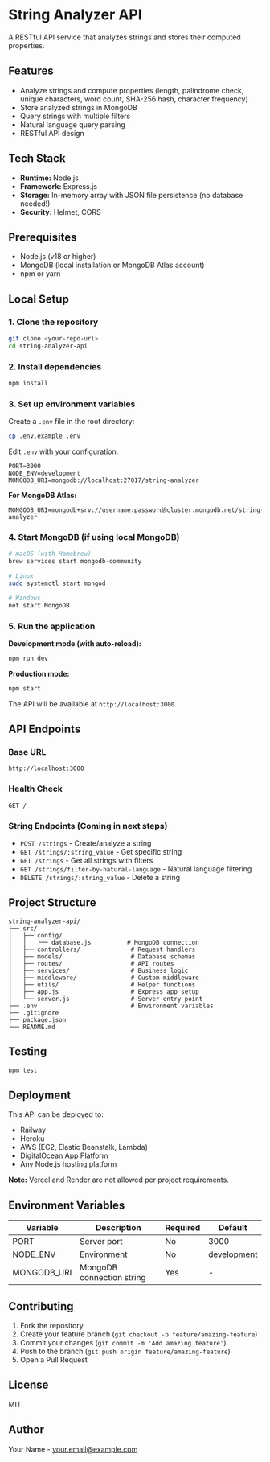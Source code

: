 # String Analyzer API

A RESTful API service that analyzes strings and stores their computed properties.

## Features

- Analyze strings and compute properties (length, palindrome check, unique characters, word count, SHA-256 hash, character frequency)
- Store analyzed strings in MongoDB
- Query strings with multiple filters
- Natural language query parsing
- RESTful API design

## Tech Stack

- **Runtime:** Node.js
- **Framework:** Express.js
- **Storage:** In-memory array with JSON file persistence (no database needed!)
- **Security:** Helmet, CORS

## Prerequisites

- Node.js (v18 or higher)
- MongoDB (local installation or MongoDB Atlas account)
- npm or yarn

## Local Setup

### 1. Clone the repository

```bash
git clone <your-repo-url>
cd string-analyzer-api
```

### 2. Install dependencies

```bash
npm install
```

### 3. Set up environment variables

Create a `.env` file in the root directory:

```bash
cp .env.example .env
```

Edit `.env` with your configuration:

```env
PORT=3000
NODE_ENV=development
MONGODB_URI=mongodb://localhost:27017/string-analyzer
```

**For MongoDB Atlas:**
```env
MONGODB_URI=mongodb+srv://username:password@cluster.mongodb.net/string-analyzer
```

### 4. Start MongoDB (if using local MongoDB)

```bash
# macOS (with Homebrew)
brew services start mongodb-community

# Linux
sudo systemctl start mongod

# Windows
net start MongoDB
```

### 5. Run the application

**Development mode (with auto-reload):**
```bash
npm run dev
```

**Production mode:**
```bash
npm start
```

The API will be available at `http://localhost:3000`

## API Endpoints

### Base URL
```
http://localhost:3000
```

### Health Check
```
GET /
```

### String Endpoints (Coming in next steps)
- `POST /strings` - Create/analyze a string
- `GET /strings/:string_value` - Get specific string
- `GET /strings` - Get all strings with filters
- `GET /strings/filter-by-natural-language` - Natural language filtering
- `DELETE /strings/:string_value` - Delete a string

## Project Structure

```
string-analyzer-api/
├── src/
│   ├── config/
│   │   └── database.js          # MongoDB connection
│   ├── controllers/              # Request handlers
│   ├── models/                   # Database schemas
│   ├── routes/                   # API routes
│   ├── services/                 # Business logic
│   ├── middleware/               # Custom middleware
│   ├── utils/                    # Helper functions
│   ├── app.js                    # Express app setup
│   └── server.js                 # Server entry point
├── .env                          # Environment variables
├── .gitignore
├── package.json
└── README.md
```

## Testing

```bash
npm test
```

## Deployment

This API can be deployed to:
- Railway
- Heroku  
- AWS (EC2, Elastic Beanstalk, Lambda)
- DigitalOcean App Platform
- Any Node.js hosting platform

**Note:** Vercel and Render are not allowed per project requirements.

## Environment Variables

| Variable | Description | Required | Default |
|----------|-------------|----------|---------|
| PORT | Server port | No | 3000 |
| NODE_ENV | Environment | No | development |
| MONGODB_URI | MongoDB connection string | Yes | - |

## Contributing

1. Fork the repository
2. Create your feature branch (`git checkout -b feature/amazing-feature`)
3. Commit your changes (`git commit -m 'Add amazing feature'`)
4. Push to the branch (`git push origin feature/amazing-feature`)
5. Open a Pull Request

## License

MIT

## Author

Your Name - your.email@example.com